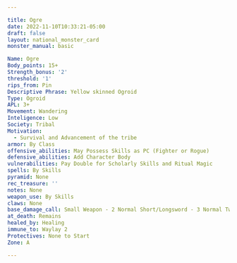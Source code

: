 ```yaml
---

title: Ogre
date: 2022-11-10T10:33:21-05:00
draft: false
layout: national_monster_card
monster_manual: basic

Name: Ogre
Body_points: 15+
Strength_bonus: '2'
threshold: '1'
rips_from: Pin
Descriptive Phrase: Yellow skinned Ogroid
Type: Ogroid
APL: 3+
Movement: Wandering
Inteligence: Low
Society: Tribal
Motivation: 
  - Survival and Advancement of the tribe
armor: By Class
offensive_abilities: May Possess Skills as PC (Fighter or Rogue)
defensive_abilities: Add Character Body
vulnerabilities: Pay Double for Scholarly Skills and Ritual Magic
spells: By Skills
pyramid: None
rec_treasure: ''
notes: None
weapon_use: By Skills
claws: None
base_damage_call: Small Weapon - 2 Normal Short/Longsword - 3 Normal Two Handed - 5 Normal
at_death: Remains
healed_by: Healing
immune_to: Waylay 2
Protectives: None to Start
Zone: A

---
```

